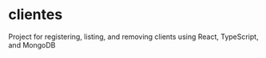 # clientes
Project for registering, listing, and removing clients using React, TypeScript, and MongoDB